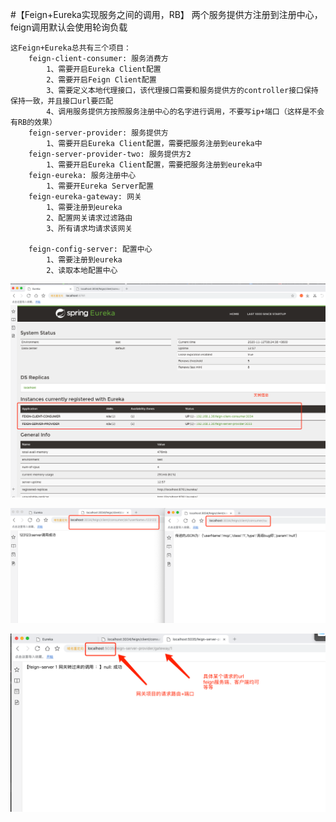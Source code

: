 #【Feign+Eureka实现服务之间的调用，RB】
    两个服务提供方注册到注册中心，feign调用默认会使用轮询负载
    
    
    这Feign+Eureka总共有三个项目：
        feign-client-consumer: 服务消费方
            1、需要开启Eureka Client配置
            2、需要开启Feign Client配置
            3、需要定义本地代理接口，该代理接口需要和服务提供方的controller接口保持保持一致，并且接口url要匹配
            4、调用服务提供方按照服务注册中心的名字进行调用，不要写ip+端口（这样是不会有RB的效果）
        feign-server-provider: 服务提供方
            1、需要开启Eureka Client配置，需要把服务注册到eureka中
        feign-server-provider-two: 服务提供方2
            1、需要开启Eureka Client配置，需要把服务注册到eureka中
        feign-eureka: 服务注册中心
            1、需要开Eureka Server配置
        feign-eureka-gateway: 网关
            1、需要注册到eureka
            2、配置网关请求过滤路由
            3、所有请求均请求该网关
            
        feign-config-server: 配置中心
            1、需要注册到eureka
            2、读取本地配置中心
            
![eureka注册中心信息](images/eureka注册中心.jpg)

![调用成功](images/feign调用成功.jpg)

![网关调用成功](images/网关调用成功.jpg)
            


    
    

 

